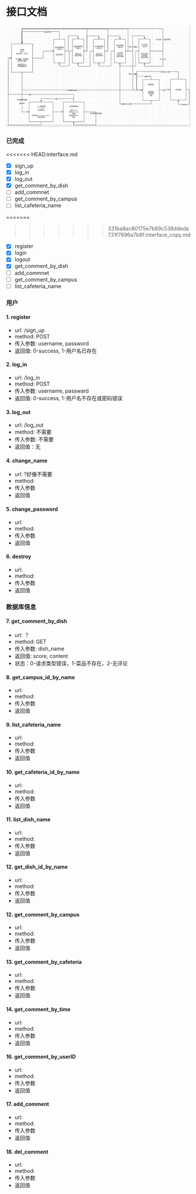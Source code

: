 # 接口文档
<img src="./interface.png" style="zoom:50%" />

### 已完成
<<<<<<< HEAD:interface.md

- [x] sign_up
- [x] log_in
- [x] log_out
- [x] get_comment_by_dish 
- [ ] add_commnet
- [ ] get_comment_by_campus
- [ ] list_cafeteria_name

=======
>>>>>>> 331ba8ac80175e7b69c538ddeda731f7696a7b6f:interface_copy.md

- [x] register
- [x] login
- [x] logout
- [x] get_comment_by_dish 
- [ ] add_commnet
- [ ] get_comment_by_campus
- [ ] list_cafeteria_name

### 用户
#### 1. register
- url: /sign_up
- method: POST
- 传入参数: username, password
- 返回值: 0-success, 1-用户名已存在

#### 2. log_in
- url: /log_in
- method: POST
- 传入参数: username, passward
- 返回值: 0-success, 1-用户名不存在或密码错误


#### 3. log_out
- url: /log_out
- method: 不需要
- 传入参数: 不需要
- 返回值：无

#### 4. change_name
- url: ?好像不需要
- method: 
- 传入参数
- 返回值

#### 5. change_password
- url: 
- method: 
- 传入参数
- 返回值

#### 6. destroy
- url: 
- method: 
- 传入参数
- 返回值

### 数据库信息
#### 7. get_comment_by_dish
- url: ？
- method: GET
- 传入参数: dish_name
- 返回值: score, content
- 状态：0-请求类型错误，1-菜品不存在，2-无评论

#### 8. get_campus_id_by_name
- url: 
- method: 
- 传入参数
- 返回值

#### 9. list_cafeteria_name
- url: 
- method: 
- 传入参数
- 返回值

#### 10. get_cafeteria_id_by_name
- url: 
- method: 
- 传入参数
- 返回值

#### 11. list_dish_name
- url: 
- method: 
- 传入参数
- 返回值

#### 12. get_dish_id_by_name
- url: 
- method: 
- 传入参数
- 返回值

#### 12. get_comment_by_campus
- url: 
- method: 
- 传入参数
- 返回值

#### 13. get_comment_by_cafeteria
- url: 
- method: 
- 传入参数
- 返回值

#### 14. get_comment_by_time
- url: 
- method: 
- 传入参数
- 返回值



#### 16. get_comment_by_userID
- url: 
- method: 
- 传入参数
- 返回值

#### 17. add_comment
- url: 
- method: 
- 传入参数
- 返回值

#### 18. del_comment
- url: 
- method: 
- 传入参数
- 返回值
